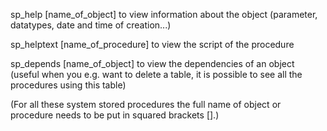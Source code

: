 ﻿sp_help [name_of_object]
to view information about the object (parameter, datatypes, date and time of creation...)

sp_helptext [name_of_procedure]
to view the script of the procedure

sp_depends [name_of_object]
to view the dependencies of an object (useful when you e.g. want to delete a table, it is possible to see all the procedures using this table)

(For all these system stored procedures the full name of object or procedure needs to be put in squared brackets [].)